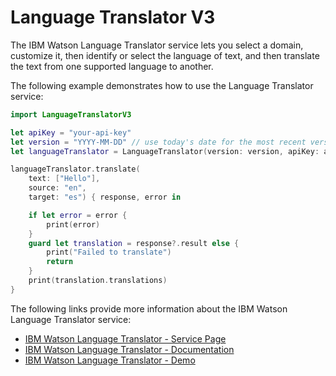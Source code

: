 # Language Translator V3

The IBM Watson Language Translator service lets you select a domain, customize it, then identify or select the language of text, and then translate the text from one supported language to another.

The following example demonstrates how to use the Language Translator service:

```swift
import LanguageTranslatorV3

let apiKey = "your-api-key"
let version = "YYYY-MM-DD" // use today's date for the most recent version
let languageTranslator = LanguageTranslator(version: version, apiKey: apiKey)

languageTranslator.translate(
	text: ["Hello"],
	source: "en",
	target: "es") { response, error in

	if let error = error {
        print(error)
    }
    guard let translation = response?.result else {
        print("Failed to translate")
        return
    }
    print(translation.translations)
}
```

The following links provide more information about the IBM Watson Language Translator service:

* [IBM Watson Language Translator - Service Page](https://www.ibm.com/watson/services/language-translator/)
* [IBM Watson Language Translator - Documentation](https://console.bluemix.net/docs/services/language-translator/index.html)
* [IBM Watson Language Translator - Demo](https://language-translator-demo.ng.bluemix.net/)
